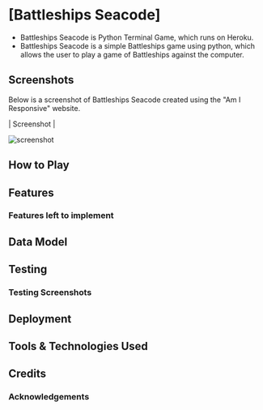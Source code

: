 # [Battleships Seacode]

* Battleships Seacode is Python Terminal Game, which runs on Heroku.
* Battleships Seacode is a simple Battleships game using python, which allows the user to play a game of Battleships against the computer.

## Screenshots

Below is a screenshot of Battleships Seacode created using the "Am I Responsive" website.

| Screenshot |

![screenshot]()

## How to Play


## Features


### Features left to implement


## Data Model


## Testing


### Testing Screenshots


## Deployment


## Tools & Technologies Used


## Credits


### Acknowledgements
